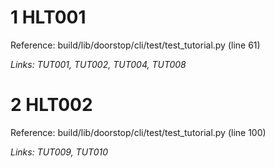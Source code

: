 # 1 HLT001

Reference: build/lib/doorstop/cli/test/test_tutorial.py (line 61)

*Links: TUT001, TUT002, TUT004, TUT008*

# 2 HLT002

Reference: build/lib/doorstop/cli/test/test_tutorial.py (line 100)

*Links: TUT009, TUT010*


